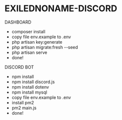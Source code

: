 # EXILEDNONAME-DISCORD

DASHBOARD
- composer install
- copy file env.example to .env
- php artisan key:generate
- php artisan migrate:fresh --seed
- php artisan serve
- done!

DISCORD BOT
- npm install
- npm install discord.js
- npm install dotenv
- npm install mysql
- copy file env.example to .env
- install pm2
- pm2 main.js
- done!
